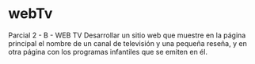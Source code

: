 # webTv
Parcial 2 - B -  WEB TV Desarrollar un sitio web que muestre en la página principal el nombre de un canal de televisión y una pequeña reseña, y en otra página con los programas infantiles que se emiten en él.
